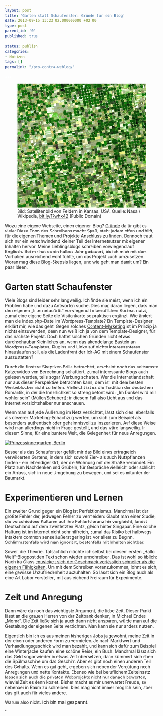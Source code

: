 ```yaml
---
layout: post
title: 'Garten statt Schaufenster: Gründe für ein Blog'
date: 2013-09-15 13:23:02.000000000 +02:00
type: post
parent_id: '0'
published: true

status: publish
categories:
- Notizen
tags: []
permalink: "/pro-contra-weblog/"

---
```

<figure>
	<img src="/assets/img/2013_Felder.jpg" />
  <figcaption>
  Bild: Satellitenbild von Feldern in Kansas, USA. Quelle: Nasa / Wikipedia, <a title="bit.ly/17whx42" href="http://bit.ly/17whx42">bit.ly/17whx42</a> (Public Domain)
  </figcaption>
</figure>

Wozu eine eigene Webseite, einen eigenen Blog? <a title="Gründe" href="http://www.blogprojekt.de/2011/12/02/blog-start/ich-blogge-weil-es-mir-spas-macht/">Gründe</a> dafür gibt es viele: Diese Form des Schreibens macht Spaß, steht jedem offen und hilft, für die eigenen Themen und Projekte Anschluss zu finden. Dennoch traut sich nur ein verschwindend kleiner Teil der Internetnutzer mit eigenen Inhalten hervor: Meine Lieblingsblogs schreiben vorwiegend auf Englisch. Bei mir hat es ein halbes Jahr gedauert, bis ich mich mit dem Vorhaben ausreichend wohl fühlte, um das Projekt auch umzusetzen. Woran mag diese Blog-Skepsis liegen, und wie geht man damit um? Ein paar Ideen.<!-- more -->

<h1>Garten statt Schaufenster</h1>
<p>Viele Blogs sind leider sehr langweilig. Ich finde sie meist, wenn ich ein Problem habe und dazu Antworten suche. Dies mag daran liegen, dass man den eigenen „Internetauftritt“ vorwiegend im beruflichen Kontext nutzt, zumal eine eigene Seite die Visitenkarte so praktisch ergänzt. Wie ändert man die index.php-Datei im Wordpress-Template? Ein Template-Designer erklärt mir, wie das geht. Gegen solches <a href="http://de.wikipedia.org/wiki/Content_Marketing">Content-Marketing</a> ist im Prinzip ja nichts einzuwenden, denn nun weiß ich ja von dem Template-Designer, für das nächste Projekt. Doch haftet solchen Gründen nicht etwas durchschaubar Kleinliches an, wenn das abendelange Basteln an Wordpress-Templates, Plugins und Links auf nichts Interessanteres hinauslaufen soll, als die Ladenfront der Ich-AG mit einem Schaufenster auszustatten?</p>
<p>Durch die finstere Skeptiker-Brille betrachtet, erscheint noch das seltsamste Katzenvideo von Berechnung schattiert, zumal interessante Blogs auch gelesen werden, teils sogar Werbung schalten. Wer die Internetlandschaft nur aus dieser Perspektive betrachten kann, dem ist  mit dem besten Werbeblocker nicht zu helfen. Vielleicht ist es die Tradition der deutschen Romantik, in der die Innerlichkeit so streng betont wird: „Im Dunkel wird mir wohler sein“ (Müller/Schubert); in diesem Fall also Licht aus und das Internet vorsichtshalber nur anschauen.</p>
<p>Wenn man auf jede Äußerung im Netz verzichtet, lässt sich dies  ebenfalls als cleverer Marketing-Schachzug werten, um sich zum Beispiel als besonders authentisch oder geheimnisvoll zu inszenieren. Auf diese Weise wird man allerdings nicht in Frage gestellt, und das wäre langweilig. In diesem Sinne; für eine buntere Welt, die Gelegenheit für neue Anregungen.</p>
<p><a href="https://markusneuschaefer.de/wp-content/uploads/IMAG0375.jpg"><img src="{{ site.baseurl }}/assets/img/IMAG0375-1024x579.jpg" alt="Prinzessinnengarten, Berlin" width="625" height="353" /></a></p>
<p>Besser als das Schaufenster gefällt mir das Bild eines ertragreich verwilderten Gartens, in dem sich sowohl Zier- als auch Nutzpflanzen finden - ein lebendiger Ort, der die Wohnung mit der Straße verbindet. Ein Platz zum Nachdenken und Grübeln, für Gespräche vielleicht oder schlicht ein Anlass, sich in neue Umgebung zu bewegen, und sei es mitunter der Baumarkt.</p>
<h1>Experimentieren und Lernen</h1>
<p>Ein zweiter Grund gegen ein Blog ist Perfektionismus. Manchmal ist der größte Fehler der, jedwegen Fehler zu vermeiden: Glaubt man einer Studie, die verschiedene Kulturen auf ihre Fehlertoleranz hin vergleicht, landet Deutschland auf dem zweitletzten Platz, gleich hinter Singapur. Eine solche Haltung ist im Internet nicht sehr hilfreich, zumal das Risiko bei halbwegs intaktem common sense äußerst gering ist, vor allem zu Beginn. Schlimmstenfalls wird man ignoriert, bestenfalls mit Inhalten sichtbar.</p>
<p>Soweit die Theorie. Tatsächlich möchte ich selbst bei diesem ersten „Hallo Welt“-Blogpost den Text schon wieder umschreiben. Das ist wohl so üblich: Nach Ira Glass <a href="http://www.brainpickings.org/index.php/2012/02/22/ira-glass-on-the-secret-of-success/">entwickelt sich der Geschmack verlässlich schneller als die eigenen Fähigkeiten</a>. Um mit dem Schreiben voranzukommen, lohnt es sich, eine gewisse Unzufriedenheit auszuhalten. So lässt sich ein Blog auch als eine Art Labor vorstellen, mit ausreichend Freiraum für Experimente.</p>
<h1>Zeit und Anregung</h1>
<p>Dann wäre da noch das wichtigste Argument, die liebe Zeit. Dieser Punkt lässt an die grauen Herren von der Zeitbank denken, in Michael Endes „Momo“. Die Zeit ließe sich ja auch dann nicht ansparen, würde man auf die Gestaltung der eigenen Seite verzichten. Man kann sie nur anders nutzen.</p>
<p>Eigentlich bin ich es aus meinen bisherigen Jobs ja gewohnt, meine Zeit in der einen oder anderen Form zu vermieten. Je nach Marktwert und Verhandlungsgeschick wird man bezahlt, und kann sich dafür zum Beispiel eine Winterjacke kaufen, eine schöne Reise, ein Buch. Manchmal lässt sich das Geld sogar wieder in etwas Zeit übersetzen, dann kümmert sich eben die Spülmaschine um das Geschirr. Aber es gibt noch einen anderen Teil des Gehalts. Wenn es gut geht, ergeben sich neben der Vergütung noch Anregungen und nette Kontakte. Ebenso wie bei beruflichem Zeiteinsatz lassen sich auch die privaten Webprojekte nicht nur danach bewerten, wieviel Zeit es denn kostet. Bisher macht es mir unerwartet Freude, so nebenbei in Raum zu schreiben. Dies mag nicht immer möglich sein, aber das gilt auch für vieles andere.</p>
<p>Warum also nicht. <span class="Apple-style-span" style="line-height: 20px; font-size: 15px; font-weight: normal;">Ich bin mal gespannt.<br />
<a href="https://markusneuschaefer.de/wp-content/uploads/IMAG0375.jpg"> </a></span>		</p>
